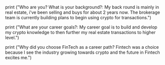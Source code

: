 print ("Who are you? What is your background?: My back round is mainly in real estate, i've been selling and buys for about 2 years now. The brokerage team is currently building plans to begin using crypto for transactions.")

print ("What are your career goals?: My career goal is to build and develop my crypto knowledge to then further my real estate transactions to higher level.")

print ("Why did you choose FinTech as a career path? Fintech was a choice because I see the industry growing towards crypto and the future in Fintech excites me.")